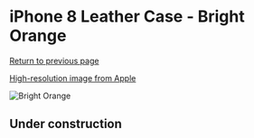 # iPhone 8 Leather Case - Bright Orange

[Return to previous page](/iphone_7)

[High-resolution image from Apple](https://store.storeimages.cdn-apple.com/8756/as-images.apple.com/is/MRG82?wid=4500&hei=4500&fmt=png)

<div style="width: 512px"><img src="/almost_uncompressed/MRG82.webp" alt="Bright Orange"></div>

## Under construction
